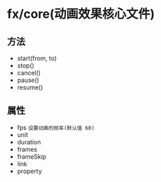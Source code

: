 fx/core(动画效果核心文件)
=

方法
-----
- start(from, to)
- stop()
- cancel()
- pause()
- resume()

属性
-----
- fps `设置动画的频率(默认值 60)`
- unit 
- duration
- frames
- frameSkip
- link
- property
